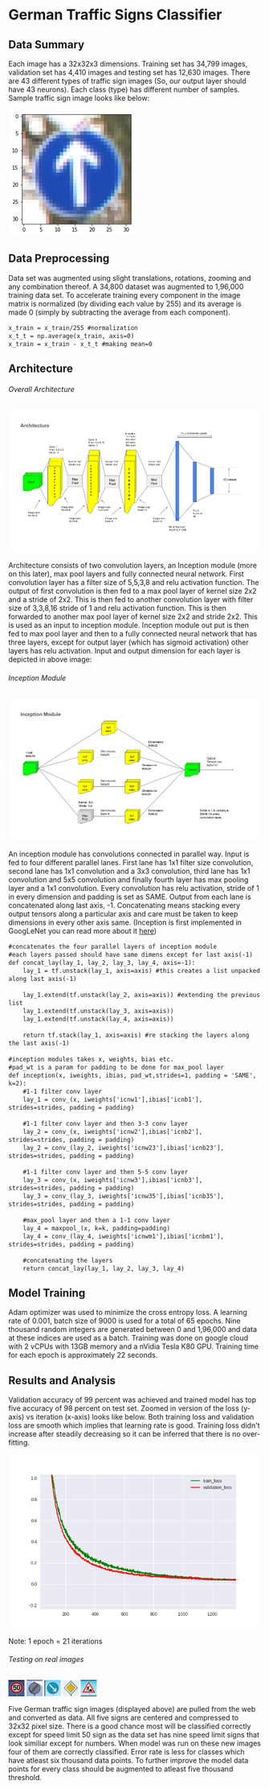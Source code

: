 # German Traffic Signs Classifier

## Data Summary
Each image has a 32x32x3 dimensions. Training set has 34,799 images, validation set has 4,410 images and testing set has 12,630 images. There are 43 different types of traffic sign images (So, our output layer should have 43 neurons). Each class (type) has different number of samples. Sample traffic sign image looks like below:

![Image of Sample](https://github.com/suji0131/German_Traffic_Signs_Classifier/blob/master/extras/sample.png)

## Data Preprocessing
Data set was augmented using slight translations, rotations, zooming and any combination thereof. A 34,800 dataset was augmented to 1,96,000 training data set. To accelerate training every component in the image matrix is normalized (by dividing each value by 255) and its average is made 0 (simply by subtracting the average from each component). 
```
x_train = x_train/255 #normalization
x_t_t = np.average(x_train, axis=0)
x_train = x_train - x_t_t #making mean=0
```

## Architecture
###### Overall Architecture

![Image of Architecture](https://github.com/suji0131/German_Traffic_Signs_Classifier/blob/master/extras/Architecture.png)

Architecture consists of two convolution layers, an Inception module (more on this later), max pool layers and fully connected neural network. First convolution layer has a filter size of 5,5,3,8 and relu activation function. The output of first convolution is then fed to a max pool layer of kernel size 2x2 and a stride of 2x2. This is then fed to another convolution layer with filter size of 3,3,8,16 stride of 1 and relu activation function. This is then forwarded to another max pool layer of kernel size 2x2 and stride 2x2. This is used as an input to inception module. Inception module out put is then fed to max pool layer and then to a fully connected neural network that has three layers, except for output layer (which has sigmoid activation) other layers has relu activation. Input and output dimension for each layer is depicted in above image: 

###### Inception Module

![Image of Inception](https://github.com/suji0131/German_Traffic_Signs_Classifier/blob/master/extras/Inception.png)

An inception module has convolutions connected in parallel way. Input is fed to four different parallel lanes. First lane has 1x1 filter size convolution, second lane has 1x1 convolution and a 3x3 convolution, third lane has 1x1 convolution and 5x5 convolution and finally fourth layer has max pooling layer and a 1x1 convolution. Every convolution has relu activation, stride of 1 in every dimension and padding is set as SAME. Output from each lane is concatenated along last axis, -1. Concatenating means stacking every output tensors along a particular axis and care must be taken to keep dimensions in every other axis same.
(Inception is first implemented in GoogLeNet you can read more about it [here](http://www.cv-foundation.org/openaccess/content_cvpr_2015/papers/Szegedy_Going_Deeper_With_2015_CVPR_paper.pdf))
```
#concatenates the four parallel layers of inception module 
#each layers passed should have same dimens except for last axis(-1)
def concat_lay(lay_1, lay_2, lay_3, lay_4, axis=-1):
    lay_1 = tf.unstack(lay_1, axis=axis) #this creates a list unpacked along last axis(-1)
    
    lay_1.extend(tf.unstack(lay_2, axis=axis)) #extending the previous list
    lay_1.extend(tf.unstack(lay_3, axis=axis))
    lay_1.extend(tf.unstack(lay_4, axis=axis))
    
    return tf.stack(lay_1, axis=axis) #re stacking the layers along the last axis(-1)

#inception modules takes x, weights, bias etc.
#pad_wt is a param for padding to be done for max_pool layer
def inception(x, iweights, ibias, pad_wt,strides=1, padding = 'SAME', k=2):
    #1-1 filter conv layer
    lay_1 = conv_(x, iweights['icnw1'],ibias['icnb1'], strides=strides, padding = padding)
    
    #1-1 filter conv layer and then 3-3 conv layer
    lay_2 = conv_(x, iweights['icnw2'],ibias['icnb2'], strides=strides, padding = padding)
    lay_2 = conv_(lay_2, iweights['icnw23'],ibias['icnb23'], strides=strides, padding = padding)
    
    #1-1 filter conv layer and then 5-5 conv layer
    lay_3 = conv_(x, iweights['icnw3'],ibias['icnb3'], strides=strides, padding = padding)
    lay_3 = conv_(lay_3, iweights['icnw35'],ibias['icnb35'], strides=strides, padding = padding)
    
    #max_pool layer and then a 1-1 conv layer
    lay_4 = maxpool_(x, k=k, padding=padding)
    lay_4 = conv_(lay_4, iweights['icnwm1'],ibias['icnbm1'], strides=strides, padding = padding)
    
    #concatenating the layers
    return concat_lay(lay_1, lay_2, lay_3, lay_4)
```

## Model Training
Adam optimizer was used to minimize the cross entropy loss. A learning rate of 0.001, batch size of 9000 is used for a total of 65 epochs. Nine thousand random integers are generated between 0 and 1,96,000 and data at these indices are used as a batch. Training was done on google cloud with 2 vCPUs with 13GB memory and a nVidia Tesla K80 GPU. Training time for each epoch is approximately 22 seconds. 

## Results and Analysis
Validation accuracy of 99 percent was achieved and trained model has top five accuracy of 98 percent on test set. Zoomed in version of the loss (y-axis) vs iteration (x-axis) looks like below. Both training loss and validation loss are smooth which implies that learning rate is good. Training loss didn't increase after steadily decreasing so it can be inferred that there is no over-fitting.  
  
![Image of Loss](https://github.com/suji0131/German_Traffic_Signs_Classifier/blob/master/extras/zoom_graph.png)

Note: 1 epoch = 21 iterations

###### Testing on real images
![Image of Loss](https://github.com/suji0131/German_Traffic_Signs_Classifier/blob/master/New_imgs/50_limit_2.jpg) ![Image of Loss](https://github.com/suji0131/German_Traffic_Signs_Classifier/blob/master/New_imgs/end_32.jpg) ![Image of Loss](https://github.com/suji0131/German_Traffic_Signs_Classifier/blob/master/New_imgs/keeprt_38.jpg) ![Image of Loss](https://github.com/suji0131/German_Traffic_Signs_Classifier/blob/master/New_imgs/priority_12.jpg) ![Image of Loss](https://github.com/suji0131/German_Traffic_Signs_Classifier/blob/master/New_imgs/road_25.jpg)

Five German traffic sign images (displayed above) are pulled from the web and converted as data. All five signs are centered and compressed to 32x32 pixel size. There is a good chance most will be classified correctly except for speed limit 50 sign as the data set has nine speed limit signs that look similiar except for numbers. When model was run on these new images four of them are correctly classified. Error rate is less for classes which have atleast six thousand data points. To further improve the model data points for every class should be augmented to atleast five thousand threshold.
